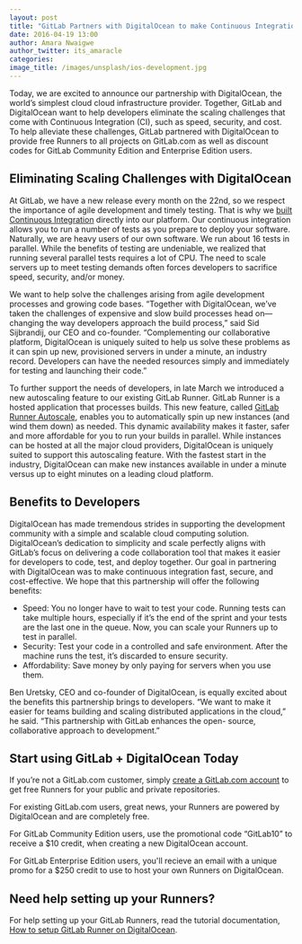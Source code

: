 ```yaml
---
layout: post
title: "GitLab Partners with DigitalOcean to make Continuous Integration faster, safer, and more affordable"
date: 2016-04-19 13:00
author: Amara Nwaigwe
author_twitter: its_amaracle
categories: 
image_title: /images/unsplash/ios-development.jpg
---
```


Today, we are excited to announce our partnership with DigitalOcean, the world’s simplest cloud
cloud infrastructure provider. Together, GitLab and DigitalOcean want to help developers
eliminate the scaling challenges that come with Continuous Integration (CI), such as speed, 
security, and cost. To help alleviate these challenges, GitLab partnered with DigitalOcean to 
provide free Runners to all projects on GitLab.com as well as discount codes for GitLab 
Community Edition and Enterprise Edition users. 

<!-- more -->

## Eliminating Scaling Challenges with DigitalOcean

At GitLab, we have a new release every month on the 22nd, so we respect the importance of
agile development and timely testing. That is why we [built Continuous Integration](https://about.gitlab.com/gitlab-ci/) directly into
our platform. Our continuous integration allows you to run a number of tests as you prepare to
deploy your software. Naturally, we are heavy users of our own software. We run about 16 tests
in parallel. While the benefits of testing are undeniable, we realized that running several
parallel tests requires a lot of CPU. The need to scale servers up to meet testing demands often
forces developers to sacrifice speed, security, and/or money. 

We want to help solve the challenges arising from agile development processes and growing code
bases. “Together with DigitalOcean, we’ve taken the challenges of expensive and slow build
processes head on—changing the way developers approach the build process,” said Sid Sijbrandij,
our CEO and co-founder. “Complementing our collaborative platform, DigitalOcean is uniquely
suited to help us solve these problems as it can spin up new, provisioned servers in
under a minute, an industry record. Developers can have the needed resources simply and 
immediately for testing and launching their code.” 

To further support the needs of developers, in late March we introduced a new autoscaling
feature to our existing GitLab Runner. GitLab Runner is a hosted application that processes
builds. This new feature, called [GitLab Runner Autoscale](https://about.gitlab.com/2016/03/29/gitlab-runner-1-1-released/), enables you to automatically spin up 
new instances (and wind them down) as needed. This dynamic availability makes it faster, safer
and more affordable for you to run your builds in parallel. While instances can be hosted at all
the major cloud providers, DigitalOcean is uniquely suited to support this autoscaling feature.
With the fastest start in the industry, DigitalOcean can make new instances available in under a
minute versus up to eight minutes on a leading cloud platform.

<!-- more -->

## Benefits to Developers 

DigitalOcean has made tremendous strides in supporting the development community with a simple
and scalable cloud computing solution. DigitalOcean’s dedication to simplicity and scale
perfectly aligns with GitLab’s focus on delivering a code collaboration tool that makes it
easier for developers to code, test, and deploy together. Our goal in partnering with
DigitalOcean was to make continuous integration fast, secure, and cost-effective. We hope that
this partnership will offer the following benefits:

* Speed: You no longer have to wait to test your code. Running tests can take multiple hours, especially if it’s the end of the sprint and your tests are the last one in the queue. Now, you can scale your Runners up to test in parallel.   
* Security: Test your code in a controlled and safe environment. After the machine runs the test, it’s discarded to ensure security.
* Affordability: Save money by only paying for servers when you use them. 

Ben Uretsky, CEO and co-founder of DigitalOcean, is equally excited about the benefits this
partnership brings to developers. “We want to make it easier for teams building and scaling
distributed applications in the cloud,” he said. “This partnership with GitLab enhances the open-
source, collaborative approach to development.” 

<!-- more -->

## Start using GitLab + DigitalOcean Today

If you’re not a GitLab.com customer, simply [create a GitLab.com account](https://gitlab.com/users/sign_in) to get free Runners 
for your public and private repositories.

For existing GitLab.com users, great news, your Runners are powered by DigitalOcean and are
completely free.

For GitLab Community Edition users, use the promotional code “GitLab10” to receive a $10 
credit, when creating a new DigitalOcean account. 
 
For GitLab Enterprise Edition users, you'll recieve an email with a unique promo for 
a $250 credit to use to host your own Runners on DigitalOcean.

<!-- more -->

## Need help setting up your Runners? 

For help setting up your GitLab Runners, read the tutorial documentation,
[How to setup GitLab Runner on DigitalOcean](/2016/04/19/how-to-set-up-gitlab-runner-on-digitalocean/).